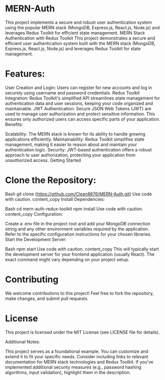 # MERN-Auth
This project implements a secure and robust user authentication system using the popular MERN stack (MongoDB, Express.js, React.js, Node.js) and leverages Redux Toolkit for efficient state management.
MERN Stack Authentication with Redux Toolkit
This project demonstrates a secure and efficient user authentication system built with the MERN stack (MongoDB, Express.js, React.js, Node.js) and leverages Redux Toolkit for state management.

# Features:

User Creation and Login: Users can register for new accounts and log in securely using username and password credentials.
Redux Toolkit Integration: Redux Toolkit's simplified API streamlines state management for authentication data and user sessions, keeping your code organized and maintainable.
JWT Authentication: Secure JSON Web Tokens (JWT) are used to manage user authorization and protect sensitive information. This ensures only authorized users can access specific parts of your application.
Benefits:

Scalability: The MERN stack is known for its ability to handle growing applications efficiently.
Maintainability: Redux Toolkit simplifies state management, making it easier to reason about and maintain your authentication logic.
Security: JWT-based authentication offers a robust approach to user authorization, protecting your application from unauthorized access.
Getting Started

# Clone the Repository:

Bash
git clone (https://github.com/Clean8876/MERN-Auth.git)
Use code with caution.
content_copy
Install Dependencies:

Bash
cd mern-auth-redux-toolkit
npm install
Use code with caution.
content_copy
Configuration:

Create a .env file in the project root and add your MongoDB connection string and any other environment variables required by the application. Refer to the specific configuration instructions for your chosen libraries.
Start the Development Server:

Bash
npm start
Use code with caution.
content_copy
This will typically start the development server for your frontend application (usually React). The exact command might vary depending on your project setup.

# Contributing

We welcome contributions to this project! Feel free to fork the repository, make changes, and submit pull requests.

# License

This project is licensed under the MIT License (see LICENSE file for details).

Additional Notes:

This project serves as a foundational example. You can customize and extend it to fit your specific needs.
Consider including links to relevant documentation for MERN stack technologies and Redux Toolkit.
If you've implemented additional security measures (e.g., password hashing algorithms, input validation), highlight them in the description.
